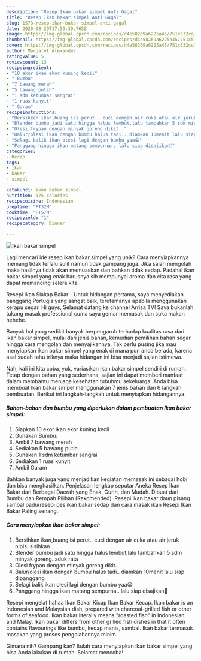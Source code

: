 ```yaml
---
description: "Resep Ikan bakar simpel Anti Gagal"
title: "Resep Ikan bakar simpel Anti Gagal"
slug: 1573-resep-ikan-bakar-simpel-anti-gagal
date: 2020-08-29T17:59:39.765Z
image: https://img-global.cpcdn.com/recipes/d4e58269a6225a45/751x532cq70/ikan-bakar-simpel-foto-resep-utama.jpg
thumbnail: https://img-global.cpcdn.com/recipes/d4e58269a6225a45/751x532cq70/ikan-bakar-simpel-foto-resep-utama.jpg
cover: https://img-global.cpcdn.com/recipes/d4e58269a6225a45/751x532cq70/ikan-bakar-simpel-foto-resep-utama.jpg
author: Margaret Alexander
ratingvalue: 5
reviewcount: 13
recipeingredient:
- "10 ekor ikan ekor kuning kecil"
- " Bumbu"
- "7 bawang merah"
- "5 bawang putih"
- "1 sdm ketumbar sangrai"
- "1 ruas kunyit"
- " Garam"
recipeinstructions:
- "Bersihkan ikan,buang isi perut.. cuci dengan air cuka atau air jeruk nipis..sisihkan"
- "Blender bumbu jadi satu hingga halus lembut,lalu tambahkan 5 sdm minyak goreng..aduk rata"
- "Olesi frypan dengan minyak goreng dikit.."
- "Balur/olesi ikan dengan bumbu halus tadi.. diamkan 10menit lalu siap dipanggang"
- "Selagi balik ikan olesi lagi dengan bumbu yaa😀"
- "Panggang hingga ikan matang sempurna.. lalu siap disajikan🤗"
categories:
- Resep
tags:
- ikan
- bakar
- simpel

katakunci: ikan bakar simpel 
nutrition: 175 calories
recipecuisine: Indonesian
preptime: "PT32M"
cooktime: "PT57M"
recipeyield: "1"
recipecategory: Dinner

---
```



![Ikan bakar simpel](https://img-global.cpcdn.com/recipes/d4e58269a6225a45/751x532cq70/ikan-bakar-simpel-foto-resep-utama.jpg)

Lagi mencari ide resep ikan bakar simpel yang unik? Cara menyiapkannya memang tidak terlalu sulit namun tidak gampang juga. Jika salah mengolah maka hasilnya tidak akan memuaskan dan bahkan tidak sedap. Padahal ikan bakar simpel yang enak harusnya sih mempunyai aroma dan cita rasa yang dapat memancing selera kita.

Resepi Ikan Siakap Bakar - Untuk hidangan pertama, saya menyediakan panggang Portugis yang sangat baik, terutamanya apabila menggunakan kerapu segar. Hi guys, Selamat datang ke channel Arrisa TV! Saya bukanlah tukang masak professional cuma saya gemar memasak dan suka makan hehehe.

Banyak hal yang sedikit banyak berpengaruh terhadap kualitas rasa dari ikan bakar simpel, mulai dari jenis bahan, kemudian pemilihan bahan segar hingga cara mengolah dan menyajikannya. Tak perlu pusing jika mau menyiapkan ikan bakar simpel yang enak di mana pun anda berada, karena asal sudah tahu triknya maka hidangan ini bisa menjadi sajian istimewa.


Nah, kali ini kita coba, yuk, variasikan ikan bakar simpel sendiri di rumah. Tetap dengan bahan yang sederhana, sajian ini dapat memberi manfaat dalam membantu menjaga kesehatan tubuhmu sekeluarga. Anda bisa membuat Ikan bakar simpel menggunakan 7 jenis bahan dan 6 langkah pembuatan. Berikut ini langkah-langkah untuk menyiapkan hidangannya.

<!--inarticleads1-->

##### Bahan-bahan dan bumbu yang diperlukan dalam pembuatan Ikan bakar simpel:

1. Siapkan 10 ekor ikan ekor kuning kecil
1. Gunakan  Bumbu:
1. Ambil 7 bawang merah
1. Sediakan 5 bawang putih
1. Gunakan 1 sdm ketumbar sangrai
1. Sediakan 1 ruas kunyit
1. Ambil  Garam


Bahkan banyak juga yang menjadikan kegiatan memasak ini sebagai hobi dan bisa menghasilkan. Penjelasan lengkap seputar Aneka Resep Ikan Bakar dari Berbagai Daerah yang Enak, Gurih, dan Mudah. Dibuat dari Bumbu dan Rempah Pilihan (Rekomended). Resepi ikan bakar daun pisang sambal padu/resepi pes ikan bakar sedap dan cara masak ikan Resepi Ikan Bakar Paling senang. 

<!--inarticleads2-->

##### Cara menyiapkan Ikan bakar simpel:

1. Bersihkan ikan,buang isi perut.. cuci dengan air cuka atau air jeruk nipis..sisihkan
1. Blender bumbu jadi satu hingga halus lembut,lalu tambahkan 5 sdm minyak goreng..aduk rata
1. Olesi frypan dengan minyak goreng dikit..
1. Balur/olesi ikan dengan bumbu halus tadi.. diamkan 10menit lalu siap dipanggang
1. Selagi balik ikan olesi lagi dengan bumbu yaa😀
1. Panggang hingga ikan matang sempurna.. lalu siap disajikan🤗


Resepi mengelat hahaa Ikan Bakar Kicap Ikan Bakar Kecap. Ikan bakar is an Indonesian and Malaysian dish, prepared with charcoal-grilled fish or other forms of seafood. Ikan bakar literally means &#34;roasted fish&#34; in Indonesian and Malay. Ikan bakar differs from other grilled fish dishes in that it often contains flavourings like bumbu, kecap manis, sambal. Ikan bakar termasuk masakan yang proses pengolahannya minim. 

Gimana nih? Gampang kan? Itulah cara menyiapkan ikan bakar simpel yang bisa Anda lakukan di rumah. Selamat mencoba!
